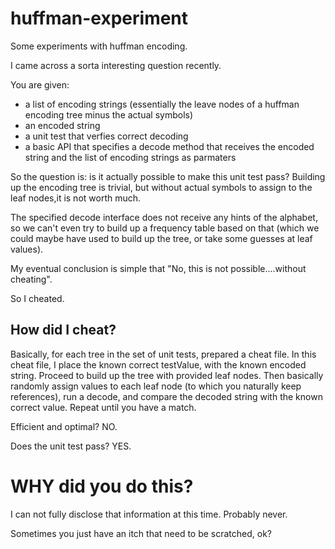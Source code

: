 # huffman-experiment
Some experiments with huffman encoding.

I came across a sorta interesting question recently.

You are given:
- a list of encoding strings (essentially the leave nodes of a huffman encoding tree minus the actual symbols)
- an encoded string
- a unit test that verfies correct decoding
- a basic API that specifies a decode method that receives the encoded string and the list of encoding strings as parmaters

So the question is: is it actually possible to make this unit test pass?
Building up the encoding tree is trivial, but without actual symbols to assign to the leaf nodes,it is 
not worth much.

The specified decode interface does not receive any hints of the alphabet, so we can't even try to build up a 
frequency table based on that (which we could maybe have used to build up the tree, or take some guesses at leaf values).

My eventual conclusion is simple that "No, this is not possible....without cheating".

So I cheated.

## How did I cheat?
Basically, for each tree in the set of unit tests, prepared a cheat file.
In this cheat file, I place the known correct testValue, with the known encoded string.
Proceed to build up the tree with provided leaf nodes.
Then basically randomly assign values to each leaf node (to which you naturally keep references), run a decode, 
and compare the decoded string with the known correct value.
Repeat until you have a match. 

Efficient and optimal? 
NO.

Does the unit test pass?
YES.

# WHY did you do this?
I can not fully disclose that information at this time. 
Probably never.

Sometimes you just have an itch that need to be scratched, ok?



